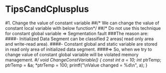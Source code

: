 # TipsCandCplusplus
#1. Change the value of constant variable
##/* We can change the value of constant local variable with below function*/
##/* Do not use this technique for constant global variable => Segmentation fault
###The reason are:
####- Initialized Data Segment can be classified 2 areas( read only area and write-read area).
####- Constant global and static variable are stored in read only area of initialized data segment.
####=> So, when we try to change value of constant global variable will be violated memory management.
#*/
  <a href="https://cdncontribute.geeksforgeeks.org/wp-content/uploads/memoryLayoutC.jpg"> </a>
  void ChangeConstVariable()
  {
      const int a = 10;
      int* ptrTemp;
      ptrTemp = &a;
      *ptrTemp = 100;
      printf("\nValue changed = %d\n", a);
  }
